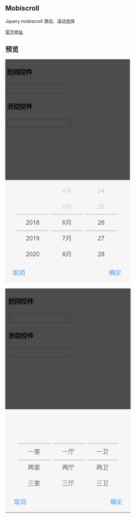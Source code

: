 Mobiscroll
----
Jquery mobiscroll 滑动、滚动选择

[官方地址](https://docs.mobiscroll.com/2-13-2)
  
 ## 预览
 ![Mobiscroll](https://github.com/WispYs/Web-Plugins/blob/master/img/mobiscroll.png "Mobiscroll")
 
 ![Mobiscroll](https://github.com/WispYs/Web-Plugins/blob/master/img/mobiscroll2.png "Mobiscroll")
